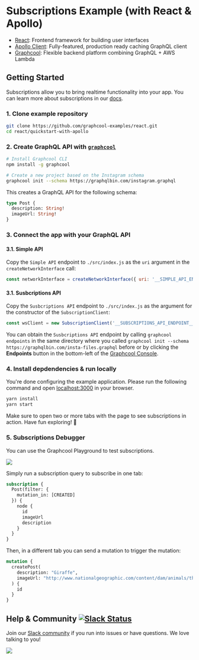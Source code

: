 # Subscriptions Example (with React & Apollo)

* [React](https://facebook.github.io/react/): Frontend framework for building user interfaces
* [Apollo Client](https://github.com/apollographql/apollo-client): Fully-featured, production ready caching GraphQL client
* [Graphcool](https://www.graph.cool): Flexible backend platform combining GraphQL + AWS Lambda

## Getting Started

Subscriptions allow you to bring realtime functionality into your app. You can learn more about subscriptions in our [docs](https://www.graph.cool/docs/reference/simple-api/subscriptions-aip7oojeiv/).


### 1. Clone example repository

```sh
git clone https://github.com/graphcool-examples/react.git
cd react/quickstart-with-apollo
```

### 2. Create GraphQL API with [`graphcool`](https://www.npmjs.com/package/graphcool)

```sh
# Install Graphcool CLI
npm install -g graphcool

# Create a new project based on the Instagram schema
graphcool init --schema https://graphqlbin.com/instagram.graphql 
```

This creates a GraphQL API for the following schema:

```graphql
type Post {
  description: String!
  imageUrl: String!
}
```

### 3. Connect the app with your GraphQL API

#### 3.1. Simple API

Copy the `Simple API` endpoint to `./src/index.js` as the `uri` argument in the `createNetworkInterface` call:

```js
const networkInterface = createNetworkInterface({ uri: '__SIMPLE_API_ENDPOINT__' })
```

#### 3.1. Susbcriptions API

Copy the `Susbcriptions API` endpoint to `./src/index.js` as the argument for the constructor of the `SubscriptionClient`:

```js
const wsClient = new SubscriptionClient('__SUBSCRIPTIONS_API_ENDPOINT__')
```

You can obtain the `Susbcriptions API` endpoint by calling `graphcool endpoints` in the same directory where you called `graphcool init --schema https://graphqlbin.com/insta-files.graphql` before or by clicking the **Endpoints** button in the bottom-left of the [Graphcool Console](https://console.graph.cool).

### 4. Install depdendencies & run locally

You're done configuring the example application. Please run the following command and open [localhost:3000](http://localhost:3000) in your browser. 

```sh
yarn install
yarn start
```

Make sure to open two or more tabs with the page to see subscriptions in action. Have fun exploring! 🎉

### 5. Subscriptions Debugger

You can use the Graphcool Playground to test subscriptions.

![](http://graphcool-random.s3.amazonaws.com/images/subscriptions.gif)

Simply run a subscription query to subscribe in one tab:

```graphql
subscription {
  Post(filter: {
    mutation_in: [CREATED]
  }) {
    node {
      id
      imageUrl
      description
    }
  }
}
```

Then, in a different tab you can send a mutation to trigger the mutation:

```graphql
mutation {
  createPost(
    description: "Giraffe",
    imageUrl: "http://www.nationalgeographic.com/content/dam/animals/thumbs/rights-exempt/mammals/g/giraffe_thumb.JPG",
  ) {
    id
  }
}
```

## Help & Community [![Slack Status](https://slack.graph.cool/badge.svg)](https://slack.graph.cool)

Join our [Slack community](http://slack.graph.cool/) if you run into issues or have questions. We love talking to you!

![](http://i.imgur.com/5RHR6Ku.png)
